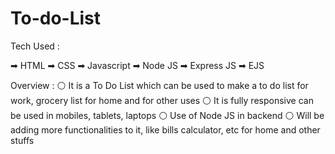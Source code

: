 # To-do-List

Tech Used :

➡ HTML
➡ CSS
➡ Javascript
➡ Node JS
➡ Express JS
➡ EJS

Overview :
⚪ It is a To Do List which can be used to make a to do list for work, grocery list for home and for other uses
⚪ It is fully responsive can be used in mobiles, tablets, laptops
⚪ Use of Node JS in backend
⚪ Will be adding more functionalities to it, like bills calculator, etc for home and other stuffs
